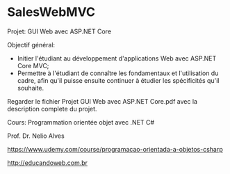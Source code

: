 # SalesWebMVC
Projet: GUI Web avec ASP.NET Core

Objectif général:
- Initier l'étudiant au développement d'applications Web avec ASP.NET Core MVC;
- Permettre à l'étudiant de connaître les fondamentaux et l'utilisation du cadre, afin qu'il puisse ensuite continuer à étudier les spécificités qu'il souhaite.

Regarder le fichier Projet GUI Web avec ASP.NET Core.pdf avec la description complete du projet.

Cours: Programmation orientée objet avec .NET C#

Prof. Dr. Nelio Alves

https://www.udemy.com/course/programacao-orientada-a-objetos-csharp

http://educandoweb.com.br
